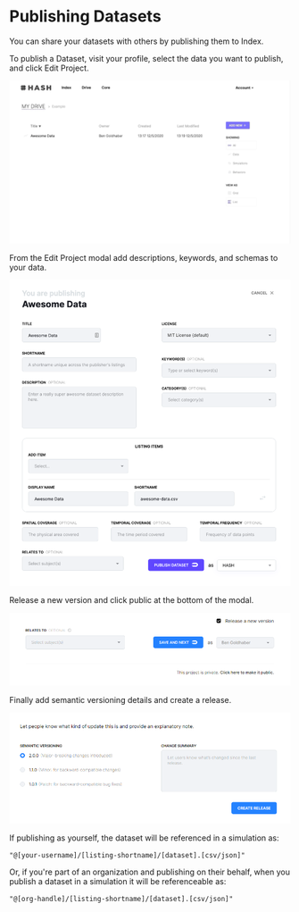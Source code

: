 # Publishing Datasets

You can share your datasets with others by publishing them to Index.

To publish a Dataset, visit your profile, select the data you want to publish, and click Edit Project.

![Publish Datasets](../.gitbook/assets/data_publish.webp)

From the Edit Project modal add descriptions, keywords, and schemas to your data.

![Publish Modal](../.gitbook/assets/screen-shot-2020-05-12-at-1.22.27-pm.png)

Release a new version and click public at the bottom of the modal.

![](../.gitbook/assets/screenshot-2020-10-30-144523.png)

Finally add semantic versioning details and create a release.

![](../.gitbook/assets/screenshot-2020-10-30-144826.png)

If publishing as yourself, the dataset will be referenced in a simulation as:

```text
"@[your-username]/[listing-shortname]/[dataset].[csv/json]"
```

Or, if you're part of an organization and publishing on their behalf, when you publish a dataset in a simulation it will be referenceable as:

```text
"@[org-handle]/[listing-shortname]/[dataset].[csv/json]"
```

